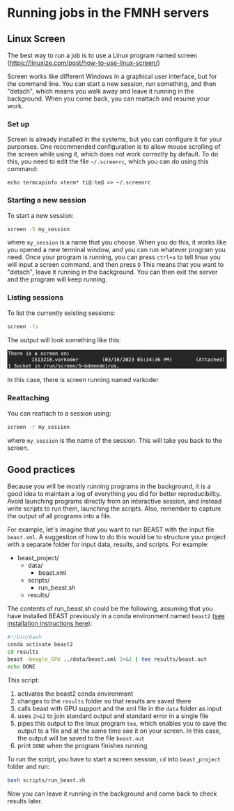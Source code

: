# Running jobs in the FMNH servers

## Linux Screen

The best way to run a job is to use a Linux program named screen (https://linuxize.com/post/how-to-use-linux-screen/)

Screen works like different Windows in a graphical user interface, but for the command line. You can start a new session, run something, and then "detach", which means you walk away and leave it running in the background. When you come back, you can reattach and resume your work. 


### Set up

Screen is already installed in the systems, but you can configure it for your purporses. One recommended configuration is to allow mouse scrolling of the screen while using it, which does not work correctly by default. To do this, you need to edit the file `~/.screenrc`, which you can do using this command:
```
echo termcapinfo xterm* ti@:te@ >> ~/.screenrc
```

### Starting a new session

To start a new session:

```bash
screen -S my_session
```

where `my_session` is a name that you choose. When you do this, it works like you opened a new terminal window, and you can run whatever program you need. Once your program is running, you can press `ctrl+a` to tell linux you will input a screen command, and then press `D`
This means that you want to "detach", leave it running in the background. You can then exit the server and the program will keep running.

### Listing sessions

To list the currently existing sessions:
```bash
screen -ls
```
The output will look something like this:

![Output of screen -ls](images/screen_ls.png)

In this case, there is screen running named varkoder

### Reattaching

You can reattach to a session using:

```bash
screen -r my_session
```

where `my_session` is the name of the session. This will take you back to the screen.


## Good practices

Because you will be mostly running programs in the background, it is a good idea to maintain a log of everything you did for better reproducibility. Avoid launching programs directly from an interactive session, and instead write scripts to run them, launching the scripts. Also, remember to capture the output of all programs into a file.

For example, let's imagine that you want to run BEAST with the input file `beast.xml`. A suggestion of how to do this would be to structure your project with a separate folder for input data, results, and scripts. For example:
* beast_project/
  * data/
    * beast.xml
  * scripts/
    * run_beast.sh 
  * results/      

The contents of run_beast.sh could be the following, assuming that you have installed BEAST previously in a conda environment named `beast2` ([see installation instructions here](../install_instructions/BEAST2_with_GPU_support.md)):

```bash
#!/bin/bash
conda activate beast2 
cd results
beast -beagle_GPU ../data/beast.xml 2>&1 | tee results/beast.out
echo DONE
```

This script:

1. activates the beast2 conda environment
2. changes to the `results` folder so that results are saved there
3. calls beast with GPU support and the xml file in the `data` folder as input
4. uses `2>&1` to join standard output and standard error in a single file
5. pipes this output to the linux program `tee`, which enables you to save the output to a file and at the same time see it on your screen. In this case, the output will be saved to the file `beast.out`
6. print `DONE` when the program finishes running

To run the script, you have to start a screen session, `cd` into `beast_project` folder and run:
```bash
bash scripts/run_beast.sh
```

Now you can leave it running in the background and come back to check results later.




